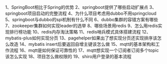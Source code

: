 
1、SpringBoot相比于Spring的优势
2、springboot提供了哪些启动扩展点
3、springboot项目启动的完整流程
4、为什么项目考虑用dubbo不用springcloud
5、springboot与dubbo的spi机制有什么不同
6、dubbo集群的容错方案有哪些
7、zookeeper集群如何实现leader的选举
8、哪些场景用redis
9、怎么用redis实现排行榜功能
10、redis内存淘汰策略
11、redis哨兵模式具体搭建流程
12、mybatis-plus如何实现分页
13、pagehelper如果出了想实现分页还实现排序该怎么改造
14、mybatis insert后要返回自增主键该怎么做
15、mqtt的基本架构和工作流程
16、mqtt是如何保证可靠性的
17、mqtt想实现一个订阅者订阅多个topic该怎么实现
18、项目怎么做权限的
19、shiro用户登录的基本流程





